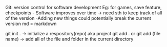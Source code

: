 Git: version control for software development
Eg: for games, save feature, checkpoints
    - Software improves over time -> need sth to keep track  of all of the version
    -Adding new things could potentially break the current version
md = markdown

<!-- cmd -->
git init . -> initialize a respository(repo) aka project
git add . or git add (file name) -> add all of the file and folder in the current directory